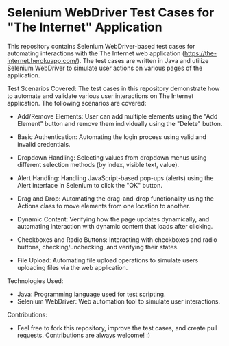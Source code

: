 # Selenium WebDriver Test Cases for "The Internet" Application
This repository contains Selenium WebDriver-based test cases for automating interactions with the The Internet web application (https://the-internet.herokuapp.com/). The test cases are written in Java and utilize Selenium WebDriver to simulate user actions on various pages of the application.

Test Scenarios Covered:
The test cases in this repository demonstrate how to automate and validate various user interactions on The Internet application. The following scenarios are covered:

- Add/Remove Elements:
User can add multiple elements using the "Add Element" button and remove them individually using the "Delete" button.

- Basic Authentication:
Automating the login process using valid and invalid credentials.

- Dropdown Handling:
Selecting values from dropdown menus using different selection methods (by index, visible text, value).

- Alert Handling:
Handling JavaScript-based pop-ups (alerts) using the Alert interface in Selenium to click the "OK" button.

- Drag and Drop:
Automating the drag-and-drop functionality using the Actions class to move elements from one location to another.

- Dynamic Content:
Verifying how the page updates dynamically, and automating interaction with dynamic content that loads after clicking.

- Checkboxes and Radio Buttons:
Interacting with checkboxes and radio buttons, checking/unchecking, and verifying their states.

- File Upload:
Automating file upload operations to simulate users uploading files via the web application.

Technologies Used:
- Java: Programming language used for test scripting.
- Selenium WebDriver: Web automation tool to simulate user interactions.

Contributions:
- Feel free to fork this repository, improve the test cases, and create pull requests. Contributions are always welcome! :)
